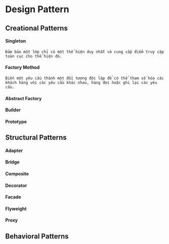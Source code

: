 # Design Pattern

## Creational Patterns

#### Singleton
    Đảm bảo một lớp chỉ có một thể hiện duy nhất và cung cấp điểm truy cập toàn cục cho thể hiện đó.

#### Factory Method
    Biến một yêu cầu thành một đối tượng độc lập để có thể tham số hóa các khách hàng với các yêu cầu khác nhau, hàng đợi hoặc ghi lại các yêu cầu.
    
#### Abstract Factory
#### Builder
#### Prototype

## Structural Patterns

#### Adapter
#### Bridge
#### Composite
#### Decorator
#### Facade
#### Flyweight
#### Proxy

## Behavioral Patterns